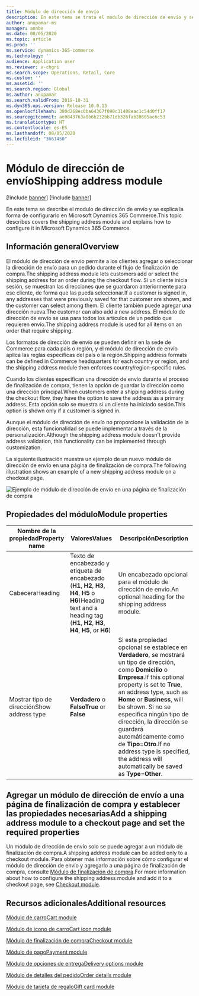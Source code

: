 ```yaml
---
title: Módulo de dirección de envío
description: En este tema se trata el modulo de dirección de envío y se explica la forma de configurarlo en Microsoft Dynamics 365 Commerce.
author: anupamar-ms
manager: annbe
ms.date: 08/05/2020
ms.topic: article
ms.prod: ''
ms.service: dynamics-365-commerce
ms.technology: ''
audience: Application user
ms.reviewer: v-chgri
ms.search.scope: Operations, Retail, Core
ms.custom: ''
ms.assetid: ''
ms.search.region: Global
ms.author: anupamar
ms.search.validFrom: 2019-10-31
ms.dyn365.ops.version: Release 10.0.13
ms.openlocfilehash: 380d268ec0ba64367f090c31408eac1c54d0ff17
ms.sourcegitcommit: ae0843763a8b6b232bb71db326fab28605ac6c53
ms.translationtype: HT
ms.contentlocale: es-ES
ms.lasthandoff: 08/05/2020
ms.locfileid: "3661450"
---
```

# <a name="shipping-address-module"></a><span data-ttu-id="e3503-103">Módulo de dirección de envío</span><span class="sxs-lookup"><span data-stu-id="e3503-103">Shipping address module</span></span>

[!include [banner](includes/banner.md)]
[!include [banner](includes/preview-banner.md)]

<span data-ttu-id="e3503-104">En este tema se describe el modulo de dirección de envío y se explica la forma de configurarlo en Microsoft Dynamics 365 Commerce.</span><span class="sxs-lookup"><span data-stu-id="e3503-104">This topic describes covers the shipping address module and explains how to configure it in Microsoft Dynamics 365 Commerce.</span></span>

## <a name="overview"></a><span data-ttu-id="e3503-105">Información general</span><span class="sxs-lookup"><span data-stu-id="e3503-105">Overview</span></span>

<span data-ttu-id="e3503-106">El módulo de dirección de envío permite a los clientes agregar o seleccionar la dirección de envío para un pedido durante el flujo de finalización de compra.</span><span class="sxs-lookup"><span data-stu-id="e3503-106">The shipping address module lets customers add or select the shipping address for an order during the checkout flow.</span></span> <span data-ttu-id="e3503-107">Si un cliente inicia sesión, se muestran las direcciones que se guardaron anteriormente para ese cliente, de forma que las pueda seleccionar.</span><span class="sxs-lookup"><span data-stu-id="e3503-107">If a customer is signed in, any addresses that were previously saved for that customer are shown, and the customer can select among them.</span></span> <span data-ttu-id="e3503-108">El cliente también puede agregar una dirección nueva.</span><span class="sxs-lookup"><span data-stu-id="e3503-108">The customer can also add a new address.</span></span> <span data-ttu-id="e3503-109">El módulo de dirección de envío se usa para todos los artículos de un pedido que requieren envío.</span><span class="sxs-lookup"><span data-stu-id="e3503-109">The shipping address module is used for all items on an order that require shipping.</span></span>

<span data-ttu-id="e3503-110">Los formatos de dirección de envío se pueden definir en la sede de Commerce para cada país o región, y el módulo de dirección de envío aplica las reglas específicas del país o la región.</span><span class="sxs-lookup"><span data-stu-id="e3503-110">Shipping address formats can be defined in Commerce headquarters for each country or region, and the shipping address module then enforces country/region-specific rules.</span></span>

<span data-ttu-id="e3503-111">Cuando los clientes especifican una dirección de envío durante el proceso de finalización de compra, tienen la opción de guardar la dirección como una dirección principal.</span><span class="sxs-lookup"><span data-stu-id="e3503-111">When customers enter a shipping address during the checkout flow, they have the option to save the address as a primary address.</span></span> <span data-ttu-id="e3503-112">Esta opción solo se muestra si un cliente ha iniciado sesión.</span><span class="sxs-lookup"><span data-stu-id="e3503-112">This option is shown only if a customer is signed in.</span></span>

<span data-ttu-id="e3503-113">Aunque el módulo de dirección de envío no proporcione la validación de la dirección, esta funcionalidad se puede implementar a través de la personalización.</span><span class="sxs-lookup"><span data-stu-id="e3503-113">Although the shipping address module doesn't provide address validation, this functionality can be implemented through customization.</span></span>

<span data-ttu-id="e3503-114">La siguiente ilustración muestra un ejemplo de un nuevo módulo de dirección de envío en una página de finalización de compra.</span><span class="sxs-lookup"><span data-stu-id="e3503-114">The following illustration shows an example of a new shipping address module on a checkout page.</span></span>

![Ejemplo de módulo de dirección de envío en una página de finalización de compra](./media/ecommerce-shippingaddress.PNG)

## <a name="module-properties"></a><span data-ttu-id="e3503-116">Propiedades del módulo</span><span class="sxs-lookup"><span data-stu-id="e3503-116">Module properties</span></span>

| <span data-ttu-id="e3503-117">Nombre de la propiedad</span><span class="sxs-lookup"><span data-stu-id="e3503-117">Property name</span></span> | <span data-ttu-id="e3503-118">Valores</span><span class="sxs-lookup"><span data-stu-id="e3503-118">Values</span></span> | <span data-ttu-id="e3503-119">Descripción</span><span class="sxs-lookup"><span data-stu-id="e3503-119">Description</span></span> |
|---------------|--------|-------------|
| <span data-ttu-id="e3503-120">Cabecera</span><span class="sxs-lookup"><span data-stu-id="e3503-120">Heading</span></span> | <span data-ttu-id="e3503-121">Texto de encabezado y etiqueta de encabezado (**H1**, **H2**, **H3**, **H4**, **H5** o **H6**)</span><span class="sxs-lookup"><span data-stu-id="e3503-121">Heading text and a heading tag (**H1**, **H2**, **H3**, **H4**, **H5**, or **H6**)</span></span> | <span data-ttu-id="e3503-122">Un encabezado opcional para el módulo de dirección de envío.</span><span class="sxs-lookup"><span data-stu-id="e3503-122">An optional heading for the shipping address module.</span></span> |
| <span data-ttu-id="e3503-123">Mostrar tipo de dirección</span><span class="sxs-lookup"><span data-stu-id="e3503-123">Show address type</span></span> | <span data-ttu-id="e3503-124">**Verdadero** o **Falso**</span><span class="sxs-lookup"><span data-stu-id="e3503-124">**True** or **False**</span></span> | <span data-ttu-id="e3503-125">Si esta propiedad opcional se establece en **Verdadero**, se mostrará un tipo de dirección, como **Domicilio** o **Empresa**.</span><span class="sxs-lookup"><span data-stu-id="e3503-125">If this optional property is set to **True**, an address type, such as **Home** or **Business**, will be shown.</span></span> <span data-ttu-id="e3503-126">Si no se especifica ningún tipo de dirección, la dirección se guardará automáticamente como de **Tipo**=**Otro**.</span><span class="sxs-lookup"><span data-stu-id="e3503-126">If no address type is specified, the address will automatically be saved as **Type**=**Other**.</span></span> |

## <a name="add-a-shipping-address-module-to-a-checkout-page-and-set-the-required-properties"></a><span data-ttu-id="e3503-127">Agregar un módulo de dirección de envío a una página de finalización de compra y establecer las propiedades necesarias</span><span class="sxs-lookup"><span data-stu-id="e3503-127">Add a shipping address module to a checkout page and set the required properties</span></span>

<span data-ttu-id="e3503-128">Un módulo de dirección de envío solo se puede agregar a un módulo de finalización de compra.</span><span class="sxs-lookup"><span data-stu-id="e3503-128">A shipping address module can be added only to a checkout module.</span></span> <span data-ttu-id="e3503-129">Para obtener más información sobre cómo configurar el módulo de dirección de envío y agregarlo a una página de finalización de compra, consulte [Módulo de finalización de compra](add-checkout-module.md).</span><span class="sxs-lookup"><span data-stu-id="e3503-129">For more information about how to configure the shipping address module and add it to a checkout page, see [Checkout module](add-checkout-module.md).</span></span>

## <a name="additional-resources"></a><span data-ttu-id="e3503-130">Recursos adicionales</span><span class="sxs-lookup"><span data-stu-id="e3503-130">Additional resources</span></span>

[<span data-ttu-id="e3503-131">Módulo de carro</span><span class="sxs-lookup"><span data-stu-id="e3503-131">Cart module</span></span>](add-cart-module.md)

[<span data-ttu-id="e3503-132">Módulo de icono de carro</span><span class="sxs-lookup"><span data-stu-id="e3503-132">Cart icon module</span></span>](cart-icon-module.md)

[<span data-ttu-id="e3503-133">Módulo de finalización de compra</span><span class="sxs-lookup"><span data-stu-id="e3503-133">Checkout module</span></span>](add-checkout-module.md)

[<span data-ttu-id="e3503-134">Módulo de pago</span><span class="sxs-lookup"><span data-stu-id="e3503-134">Payment module</span></span>](payment-module.md)

[<span data-ttu-id="e3503-135">Módulo de opciones de entrega</span><span class="sxs-lookup"><span data-stu-id="e3503-135">Delivery options module</span></span>](delivery-options-module.md)

[<span data-ttu-id="e3503-136">Módulo de detalles del pedido</span><span class="sxs-lookup"><span data-stu-id="e3503-136">Order details module</span></span>](order-confirmation-module.md)

[<span data-ttu-id="e3503-137">Módulo de tarjeta de regalo</span><span class="sxs-lookup"><span data-stu-id="e3503-137">Gift card module</span></span>](add-giftcard.md)
